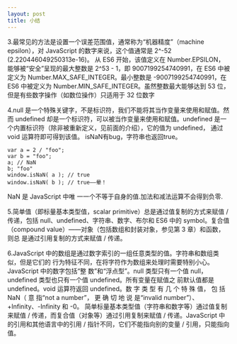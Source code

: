 ```yaml
---
layout: post
title: 小结
---
```


3.最常见的方法是设置一个误差范围值，通常称为“机器精度”（machine epsilon），对
JavaScript 的数字来说，这个值通常是 2^-52 (2.220446049250313e-16)。 从 ES6 开始，该值定义在 Number.EPSILON，能够被“安全”呈现的最大整数是 2^53 - 1，即 9007199254740991，在 ES6 中被定义为
Number.MAX_SAFE_INTEGER。最小整数是 -9007199254740991，在 ES6 中被定义为 Number.MIN_SAFE_INTEGER。虽然整数最大能够达到 53 位，但是有些数字操作（如数位操作）只适用于 32 位数字

4.null 是一个特殊关键字，不是标识符，我们不能将其当作变量来使用和赋值。然而
undefined 却是一个标识符，可以被当作变量来使用和赋值。undefined 是一个内置标识符（除非被重新定义，见前面的介绍），它的值为 undefined，
通过 void 运算符即可得到该值。
isNaN有bug，字符串也返回true。

~~~
var a = 2 / "foo";
var b = "foo";
a; // NaN
b; "foo"
window.isNaN( a ); // true
window.isNaN( b ); // true——晕！
~~~

NaN 是 JavaScript 中唯 一一个不等于自身的值.加法和减法运算不会得到负零.

5.简单值（即标量基本类型值，scalar primitive）总是通过值复制的方式来赋值 / 传递，包括
null、undefined、字符串、数字、布尔和 ES6 中的 symbol。复合值（compound value）——对象（包括数组和封装对象，参见第 3 章）和函数，则总 是通过引用复制的方式来赋值 / 传递。

6.JavaScript 中的数组是通过数字索引的一组任意类型的值。字符串和数组类似，但是它们的
行为特征不同，在将字符作为数组来处理时需要特别小心。JavaScript 中的数字包括“整
数”和“浮点型”。null 类型只有一个值 null，undefined 类型也只有一个值 undefined。所有变量在赋值之
前默认值都是 undefined。void 运算符返回 undefined。数 字 类 型 有 几 个 特 殊 值， 包 括 NaN（ 意 指“not a number”， 更 确 切 地 说 是“invalid
number”）、+Infinity、-Infinity 和 -0。
简单标量基本类型值（字符串和数字等）通过值复制来赋值 / 传递，而复合值（对象等）通过引用复制来赋值 / 传递。JavaScript 中的引用和其他语言中的引用 / 指针不同，它们不能指向别的变量 / 引用，只能指向值。
